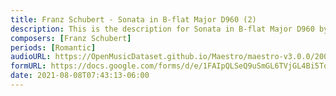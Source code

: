 ```yaml
---
title: Franz Schubert - Sonata in B-flat Major D960 (2)
description: This is the description for Sonata in B-flat Major D960 by Franz Schubert
composers: [Franz Schubert]
periods: [Romantic]
audioURL: https://OpenMusicDataset.github.io/Maestro/maestro-v3.0.0/2004/MIDI-Unprocessed_XP_14_R2_2004_01_ORIG_MID--AUDIO_14_R2_2004_02_Track02_wav.midi
formURL: https://docs.google.com/forms/d/e/1FAIpQLSeQ9uSmGL6TVjGL4Bi5To1caHVML-41JiaG84SA7kgcohNzoQ/viewform
date: 2021-08-08T07:43:13-06:00
---
```

